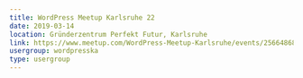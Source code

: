 ```yaml
---
title: WordPress Meetup Karlsruhe 22
date: 2019-03-14
location: Gründerzentrum Perfekt Futur, Karlsruhe
link: https://www.meetup.com/WordPress-Meetup-Karlsruhe/events/256648682/
usergroup: wordpresska
type: usergroup
---
```

